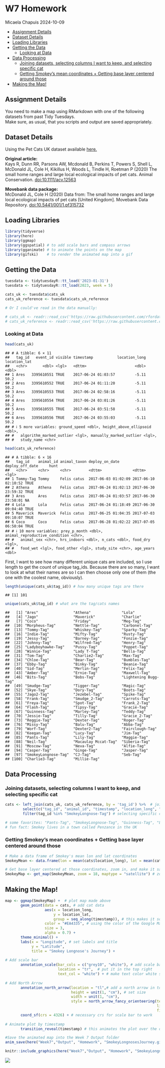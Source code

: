 W7 Homework
================
Micaela Chapuis
2024-10-09

- [Assignment Details](#assignment-details)
- [Dataset Details](#dataset-details)
- [Loading Libraries](#loading-libraries)
- [Getting the Data](#getting-the-data)
  - [Looking at Data](#looking-at-data)
- [Data Processing](#data-processing)
  - [Joining datasets, selecting columns I want to keep, and selecting
    specific
    cat](#joining-datasets-selecting-columns-i-want-to-keep-and-selecting-specific-cat)
  - [Getting Smokey’s mean coordinates + Getting base layer centered
    around
    those](#getting-smokeys-mean-coordinates--getting-base-layer-centered-around-those)
- [Making the Map!](#making-the-map)

## Assignment Details

You need to make a map using RMarkdown with one of the following
datasets from past Tidy Tuesdays.  
Make sure, as usual, that you scripts and output are saved
appropriately.

## Dataset Details

Using the Pet Cats UK dataset available
[here.](https://github.com/rfordatascience/tidytuesday/blob/master/data/2023/2023-01-31/readme.md)

**Original article:**  
Kays R, Dunn RR, Parsons AW, Mcdonald B, Perkins T, Powers S, Shell L,
McDonald JL, Cole H, Kikillus H, Woods L, Tindle H, Roetman P (2020) The
small home ranges and large local ecological impacts of pet cats. Animal
Conservation. <doi:10.1111/acv.12563>

**Movebank data package:**  
McDonald JL, Cole H (2020) Data from: The small home ranges and large
local ecological impacts of pet cats \[United Kingdom\]. Movebank Data
Repository. <doi:10.5441/001/1.pf315732>

## Loading Libraries

``` r
library(tidyverse)
library(here)
library(ggmap)
library(ggspatial) # to add scale bars and compass arrows
library(gganimate) # to animate the points on the map
library(gifski)    # to render the animated map into a gif
```

## Getting the Data

``` r
tuesdata <- tidytuesdayR::tt_load('2023-01-31')
tuesdata <- tidytuesdayR::tt_load(2023, week = 5)

cats_uk <- tuesdata$cats_uk
cats_uk_reference <- tuesdata$cats_uk_reference

# Or I could've read in the data manually:

# cats_uk <- readr::read_csv('https://raw.githubusercontent.com/rfordatascience/tidytuesday/master/data/2023/2023-01-31/cats_uk.csv')
# cats_uk_reference <- readr::read_csv('https://raw.githubusercontent.com/rfordatascience/tidytuesday/master/data/2023/2023-01-31/cats_uk_reference.csv')
```

### Looking at Data

``` r
head(cats_uk)
```

    ## # A tibble: 6 × 11
    ##   tag_id   event_id visible timestamp           location_long location_lat
    ##   <chr>       <dbl> <lgl>   <dttm>                      <dbl>        <dbl>
    ## 1 Ares   3395610551 TRUE    2017-06-24 01:03:57         -5.11         50.2
    ## 2 Ares   3395610552 TRUE    2017-06-24 01:11:20         -5.11         50.2
    ## 3 Ares   3395610553 TRUE    2017-06-24 02:58:16         -5.11         50.2
    ## 4 Ares   3395610554 TRUE    2017-06-24 03:01:26         -5.11         50.2
    ## 5 Ares   3395610555 TRUE    2017-06-24 03:51:58         -5.11         50.2
    ## 6 Ares   3395610556 TRUE    2017-06-24 03:55:03         -5.11         50.2
    ## # ℹ 5 more variables: ground_speed <dbl>, height_above_ellipsoid <dbl>,
    ## #   algorithm_marked_outlier <lgl>, manually_marked_outlier <lgl>,
    ## #   study_name <chr>

``` r
head(cats_uk_reference)
```

    ## # A tibble: 6 × 16
    ##   tag_id    animal_id animal_taxon deploy_on_date      deploy_off_date     hunt 
    ##   <chr>     <chr>     <chr>        <dttm>              <dttm>              <lgl>
    ## 1 Tommy-Tag Tommy     Felis catus  2017-06-03 01:02:09 2017-06-10 02:10:52 TRUE 
    ## 2 Athena    Athena    Felis catus  2017-06-24 01:02:13 2017-06-30 23:59:32 TRUE 
    ## 3 Ares      Ares      Felis catus  2017-06-24 01:03:57 2017-06-30 23:58:01 NA   
    ## 4 Lola      Lola      Felis catus  2017-06-24 01:18:49 2017-06-30 09:04:40 TRUE 
    ## 5 Maverick  Maverick  Felis catus  2017-06-25 01:04:35 2017-07-03 09:10:07 TRUE 
    ## 6 Coco      Coco      Felis catus  2017-06-28 01:02:22 2017-07-05 06:50:04 TRUE 
    ## # ℹ 10 more variables: prey_p_month <dbl>, animal_reproductive_condition <chr>,
    ## #   animal_sex <chr>, hrs_indoors <dbl>, n_cats <dbl>, food_dry <lgl>,
    ## #   food_wet <lgl>, food_other <lgl>, study_site <chr>, age_years <dbl>

First, I want to see how many different unique cats are included, so I
use length to get the count of unique tag_ids. Because there are so
many, I want to look at what their names are so I can then choose only
one of them (the one with the coolest name, obviously).

``` r
length(unique(cats_uk$tag_id)) # how many unique tags are there
```

    ## [1] 101

``` r
unique(cats_uk$tag_id) # what are the tag/cats names
```

    ##   [1] "Ares"                "Athena"              "Lola"               
    ##   [4] "Jago"                "Maverick"            "Charlie"            
    ##   [7] "Coco"                "Friday"              "Meg-Tag"            
    ##  [10] "Morpheus-Tag"        "Nettle-Tag"          "Carbonel-Tag"       
    ##  [13] "Tommy-Tag"           "Whiskey-Tag"         "Sparky-Tag"         
    ##  [16] "Indie-Tag"           "Mifty-Tag"           "Rusty-Tag"          
    ##  [19] "Jessy-Tag"           "Barney-Tag"          "Fonzie-Tag"         
    ##  [22] "Johnny-Tag"          "Wilfred-Tag"         "Henry-Tag"          
    ##  [25] "Ladyboyhawke-Tag"    "Pussy-Tag"           "Poppet-Tag"         
    ##  [28] "Winnie-Tag"          "Lady T-Tag"          "Bella-Tag"          
    ##  [31] "Tom-Tag"             "Charlie2-Tag"        "Max-Tag"            
    ##  [34] "Chloe-Tag"           "Bear-Tag"            "Bumbles-Tag"        
    ##  [37] "Ebby-Tag"            "Binky-Tag"           "Beanie-Tag"         
    ##  [40] "Sid-Tag"             "Merlin-Tag"          "Felix-Tag"          
    ##  [43] "Amber-Tag"           "Ernie-Tag"           "Maxwell-Tag"        
    ##  [46] "Bits-Tag"            "Bobs-Tag"            "Lightening Bugg-Tag"
    ##  [49] "Smudge-Tag"          "Tigger-Tag"          "Magic-Tag"          
    ##  [52] "Skye-Tag"            "Dory-Tag"            "Boots-Tag"          
    ##  [55] "Jago2-Tag"           "Jezebel-Tag"         "Spike-Tag"          
    ##  [58] "Frank-Tag"           "Smudge_2-Tag"        "Carrots-Tag"        
    ##  [61] "Freya-Tag"           "Spot-Tag"            "Frank_2-Tag"        
    ##  [64] "Flash-Tag"           "Tipsy-Tag"           "Gracie-Tag"         
    ##  [67] "Guinness-Tag"        "Marley-Tag"          "Teddy-Tag"          
    ##  [70] "Jessie-Tag"          "Tilly-Tag"           "Gracie_2-Tag"       
    ##  [73] "Reggie-Tag"          "Dexter-Tag"          "Roger-Tag"          
    ##  [76] "Missy-Tag"           "Balu-Tag"            "Abba-Tag"           
    ##  [79] "Worf-Tag"            "Dexter2-Tag"         "Fairclough-Tag"     
    ##  [82] "Keegan-Tag"          "Lucy-Tag"            "Jim-Tag"            
    ##  [85] "Pants-Tag"           "Lily-Tag"            "Maggie-Tag"         
    ##  [88] "Neil-Tag"            "Macaulay Mccat-Tag"  "Siberia-Tag"        
    ##  [91] "Moscow-Tag"          "Neva-Tag"            "Alfie-Tag"          
    ##  [94] "Casper-Tag"          "Ginge-Tag"           "Jasper-Tag"         
    ##  [97] "SmokeyLongnose-Tag"  "CJ-Tag"              "Seb-Tag"            
    ## [100] "Charlie3-Tag"        "Millie-Tag"

## Data Processing

### Joining datasets, selecting columns I want to keep, and selecting specific cat

``` r
cats <- left_join(cats_uk, cats_uk_reference, by = 'tag_id') %>%  # join datasets by tag id
        select(c("tag_id", "animal_id", "timestamp", "location_long", "location_lat")) %>% # select columns I want to keep  
        filter(tag_id %in% "SmokeyLongnose-Tag") # selecting specific cat

# some favorites: "Pants-Tag", "SmokeyLongnose-Tag", "Guinness-Tag", "Lightening Bugg-Tag"
# fun fact: Smokey lives in a town called Penzance in the UK
```

### Getting Smokey’s mean coordinates + Getting base layer centered around those

``` r
# Make a data frame of Smokey's mean lon and lat coordinates 
SmokeyMean <- data.frame(lon = mean(cats$location_long), lat = mean(cats$location_lat)) # mean coordinates

# Get base layer centered at those coordinates, zoom in, and make it satellite type map so we can see where Smokey goes
SmokeyMap <- get_map(SmokeyMean, zoom = 18, maptype = "satellite") # zoom 18 cuts out two points in the tree area at the bottom, but lets us see better how many houses Smokey goes to (probably to beg for food)
```

## Making the Map!

``` r
map <- ggmap(SmokeyMap) +  # plot map made above
       geom_point(data = cats, # add cat data
                  aes(x = location_long, 
                      y = location_lat,
                      group = seq_along(timestamp)), # this makes it so that the points already plotted stay on the map
                  color = "#EA4335", # using the color of the Google Maps marker
                  size = 3,
                  alpha = 0.7) + 
       theme_minimal() +
       labs(x = "Longitude", # set labels and title
            y = "Latitude",
            title = "Smokey Longnose's Journey") +
  
# Add scale bar
       annotation_scale(bar_cols = c("grey10", "white"), # add scale bar, make colors dark grey and white
                        location = "tr",  # put it in the top right
                        text_col = "white") + # make text color white so it can be seen
  
# Add North Arrow
       annotation_north_arrow(location = "tl",# add a north arrow in top left
                              height = unit(1, "cm"), # set size
                              width = unit(1, "cm"),
                              style = north_arrow_fancy_orienteering(text_col = 'white', # set type of arrow and colors for all its parts
                                                                     line_col = 'white',
                                                                     fill = 'white')) +
       coord_sf(crs = 4326) + # necessary crs for scale bar to work
  
# Animate plot by timestamp
       transition_reveal(timestamp) # this animates the plot over the days/times in the timestamp

#Save the animated map into the Week 7 Output folder
anim_save(here("Week7","Output", "Homework", "SmokeyLongnosesJourney.gif"), map)
```

``` r
knitr::include_graphics(here("Week7","Output", "Homework", "SmokeyLongnosesJourney.gif"))
```

![](../../Output/Homework/SmokeyLongnosesJourney.gif)<!-- -->
